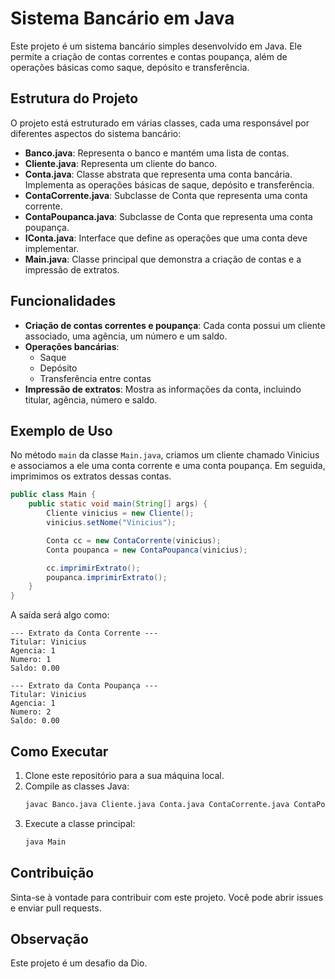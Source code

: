 # Sistema Bancário em Java

Este projeto é um sistema bancário simples desenvolvido em Java. Ele permite a criação de contas correntes e contas poupança, além de operações básicas como saque, depósito e transferência.

## Estrutura do Projeto

O projeto está estruturado em várias classes, cada uma responsável por diferentes aspectos do sistema bancário:

- **Banco.java**: Representa o banco e mantém uma lista de contas.
- **Cliente.java**: Representa um cliente do banco.
- **Conta.java**: Classe abstrata que representa uma conta bancária. Implementa as operações básicas de saque, depósito e transferência.
- **ContaCorrente.java**: Subclasse de Conta que representa uma conta corrente.
- **ContaPoupanca.java**: Subclasse de Conta que representa uma conta poupança.
- **IConta.java**: Interface que define as operações que uma conta deve implementar.
- **Main.java**: Classe principal que demonstra a criação de contas e a impressão de extratos.

## Funcionalidades

- **Criação de contas correntes e poupança**: Cada conta possui um cliente associado, uma agência, um número e um saldo.
- **Operações bancárias**:
  - Saque
  - Depósito
  - Transferência entre contas
- **Impressão de extratos**: Mostra as informações da conta, incluindo titular, agência, número e saldo.

## Exemplo de Uso

No método `main` da classe `Main.java`, criamos um cliente chamado Vinicius e associamos a ele uma conta corrente e uma conta poupança. Em seguida, imprimimos os extratos dessas contas.

```java
public class Main {
    public static void main(String[] args) {
        Cliente vinicius = new Cliente();
        vinicius.setNome("Vinicius");

        Conta cc = new ContaCorrente(vinicius);
        Conta poupanca = new ContaPoupanca(vinicius);

        cc.imprimirExtrato();
        poupanca.imprimirExtrato();
    }
}
```

A saída será algo como:

```
--- Extrato da Conta Corrente ---
Titular: Vinicius
Agencia: 1
Numero: 1
Saldo: 0.00

--- Extrato da Conta Poupança ---
Titular: Vinicius
Agencia: 1
Numero: 2
Saldo: 0.00
```

## Como Executar

1. Clone este repositório para a sua máquina local.
2. Compile as classes Java:
   ```sh
   javac Banco.java Cliente.java Conta.java ContaCorrente.java ContaPoupanca.java IConta.java Main.java
   ```
3. Execute a classe principal:
   ```sh
   java Main
   ```

## Contribuição

Sinta-se à vontade para contribuir com este projeto. Você pode abrir issues e enviar pull requests. 

## Observação

Este projeto é um desafio da Dio.
